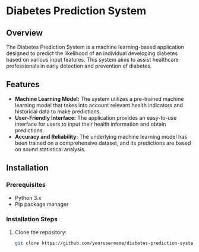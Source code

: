 # Diabetes Prediction System

## Overview

The Diabetes Prediction System is a machine learning-based application designed to predict the likelihood of an individual developing diabetes based on various input features. This system aims to assist healthcare professionals in early detection and prevention of diabetes.

## Features

- **Machine Learning Model:** The system utilizes a pre-trained machine learning model that takes into account relevant health indicators and historical data to make predictions.
- **User-Friendly Interface:** The application provides an easy-to-use interface for users to input their health information and obtain predictions.
- **Accuracy and Reliability:** The underlying machine learning model has been trained on a comprehensive dataset, and its predictions are based on sound statistical analysis.

## Installation

### Prerequisites

- Python 3.x
- Pip package manager

### Installation Steps

1. Clone the repository:

   ```bash
   git clone https://github.com/yourusername/diabetes-prediction-system.git
